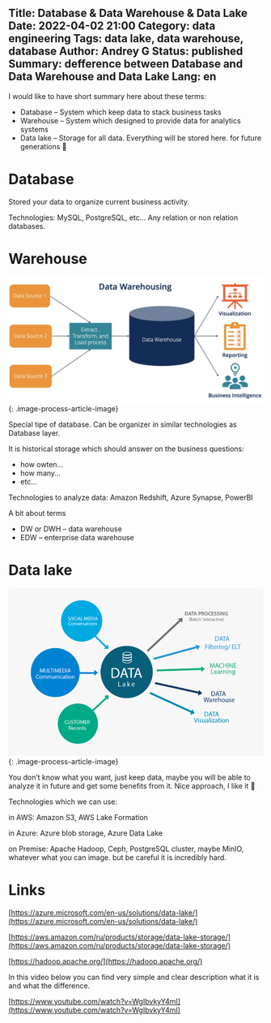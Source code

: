 Title: Database & Data Warehouse & Data Lake
Date: 2022-04-02 21:00
Category: data engineering
Tags: data lake, data warehouse, database
Author: Andrey G
Status: published
Summary: defference between Database and Data Warehouse and Data Lake
Lang: en
---

I would like to have short summary here about these terms:

- Database – System which keep data to stack business tasks
- Warehouse – System which designed to provide data for analytics systems
- Data lake – Storage for all data. Everything will be stored here. for future generations 🙂

# Database

Stored your data to organize current business activity.

Technologies: MySQL, PostgreSQL, etc… Any relation or non relation databases.

# Warehouse

![Warehouse](images/60dcbc825daf4d570b422319_data-warehousing.png){: .image-process-article-image}

Special tipe of database. Can be organizer in similar technologies as Database layer.

It is historical storage which should answer on the business questions:

- how owten…
- how many…
- etc…

Technologies to analyze data: Amazon Redshift, Azure Synapse, PowerBI

A bit about terms

- DW or DWH – data warehouse
- EDW – enterprise data warehouse

# Data lake

![Data lake](images/698-6989037_data-lake-png-download-centralised-information-and-management.png){: .image-process-article-image}

You don’t know what you want, just keep data, maybe you will be able to analyze it in future and get some benefits from it. Nice approach, I like it 🙂

Technologies which we can use:

in AWS: Amazon S3, AWS Lake Formation

in Azure: Azure blob storage, Azure Data Lake

on Premise: Apache Hadoop, Ceph, PostgreSQL cluster, maybe MinIO, whatever what you can image. but be careful it is incredibly hard.

# Links

[https://azure.microsoft.com/en-us/solutions/data-lake/](https://azure.microsoft.com/en-us/solutions/data-lake/)

[https://aws.amazon.com/ru/products/storage/data-lake-storage/](https://aws.amazon.com/ru/products/storage/data-lake-storage/)

[https://hadoop.apache.org/](https://hadoop.apache.org/)

In this video below you can find very simple and clear description what it is and what the difference.

[https://www.youtube.com/watch?v=WgIbvkyY4mI](https://www.youtube.com/watch?v=WgIbvkyY4mI)

